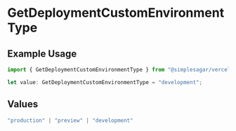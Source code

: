 # GetDeploymentCustomEnvironmentType

## Example Usage

```typescript
import { GetDeploymentCustomEnvironmentType } from "@simplesagar/vercel/models/getdeploymentop.js";

let value: GetDeploymentCustomEnvironmentType = "development";
```

## Values

```typescript
"production" | "preview" | "development"
```